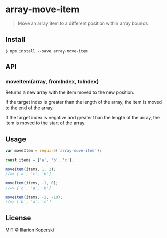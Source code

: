 # array-move-item

> Move an array item to a different position within array bounds


## Install

```
$ npm install --save array-move-item
```

## API

### moveItem(array, fromIndex, toIndex)

Returns a new array with the item moved to the new position.

If the target index is greater than the length of the array, the item is
moved to the end of the array.

If the target index is negative and greater than the length of the array, the item is
moved to the start of the array.

## Usage

```js
var moveItem = require('array-move-item');

const items = ['a', 'b', 'c'];

moveItem(items, 1, 2);
//=> ['a', 'c', 'b']

moveItem(items, -1, 0);
//=> ['c', 'a', 'b']

moveItem(items, -2, -10);
//=> ['b', 'a', 'c']
```

## License

MIT © [Illarion Koperski](http://illarionvk.com)
